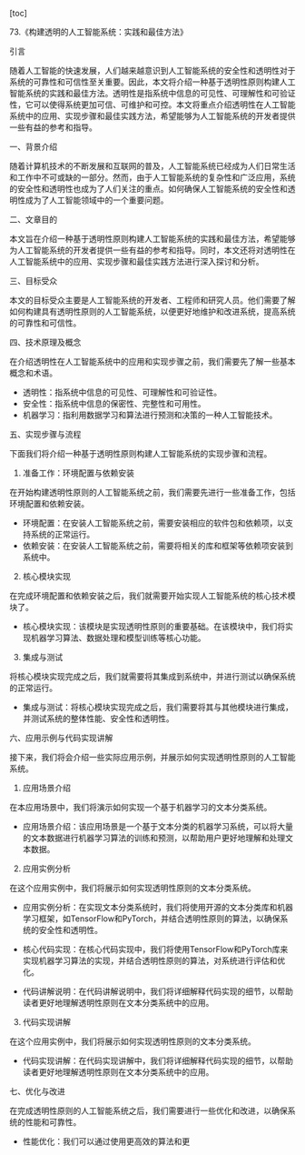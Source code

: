 
[toc]                    
                
                
73.《构建透明的人工智能系统：实践和最佳方法》

引言

随着人工智能的快速发展，人们越来越意识到人工智能系统的安全性和透明性对于系统的可靠性和可信性至关重要。因此，本文将介绍一种基于透明性原则构建人工智能系统的实践和最佳方法。透明性是指系统中信息的可见性、可理解性和可验证性，它可以使得系统更加可信、可维护和可控。本文将重点介绍透明性在人工智能系统中的应用、实现步骤和最佳实践方法，希望能够为人工智能系统的开发者提供一些有益的参考和指导。

一、背景介绍

随着计算机技术的不断发展和互联网的普及，人工智能系统已经成为人们日常生活和工作中不可或缺的一部分。然而，由于人工智能系统的复杂性和广泛应用，系统的安全性和透明性也成为了人们关注的重点。如何确保人工智能系统的安全性和透明性成为了人工智能领域中的一个重要问题。

二、文章目的

本文旨在介绍一种基于透明性原则构建人工智能系统的实践和最佳方法，希望能够为人工智能系统的开发者提供一些有益的参考和指导。同时，本文还将对透明性在人工智能系统中的应用、实现步骤和最佳实践方法进行深入探讨和分析。

三、目标受众

本文的目标受众主要是人工智能系统的开发者、工程师和研究人员。他们需要了解如何构建具有透明性原则的人工智能系统，以便更好地维护和改进系统，提高系统的可靠性和可信性。

四、技术原理及概念

在介绍透明性在人工智能系统中的应用和实现步骤之前，我们需要先了解一些基本概念和术语。

- 透明性：指系统中信息的可见性、可理解性和可验证性。
- 安全性：指系统中信息的保密性、完整性和可用性。
- 机器学习：指利用数据学习和算法进行预测和决策的一种人工智能技术。

五、实现步骤与流程

下面我们将介绍一种基于透明性原则构建人工智能系统的实现步骤和流程。

1. 准备工作：环境配置与依赖安装

在开始构建透明性原则的人工智能系统之前，我们需要先进行一些准备工作，包括环境配置和依赖安装。

- 环境配置：在安装人工智能系统之前，需要安装相应的软件包和依赖项，以支持系统的正常运行。
- 依赖安装：在安装人工智能系统之前，需要将相关的库和框架等依赖项安装到系统中。

2. 核心模块实现

在完成环境配置和依赖安装之后，我们就需要开始实现人工智能系统的核心技术模块了。

- 核心模块实现：该模块是实现透明性原则的重要基础。在该模块中，我们将实现机器学习算法、数据处理和模型训练等核心功能。

3. 集成与测试

将核心模块实现完成之后，我们就需要将其集成到系统中，并进行测试以确保系统的正常运行。

- 集成与测试：将核心模块实现完成之后，我们需要将其与其他模块进行集成，并测试系统的整体性能、安全性和透明性。

六、应用示例与代码实现讲解

接下来，我们将会介绍一些实际应用示例，并展示如何实现透明性原则的人工智能系统。

1. 应用场景介绍

在本应用场景中，我们将演示如何实现一个基于机器学习的文本分类系统。

- 应用场景介绍：该应用场景是一个基于文本分类的机器学习系统，可以将大量的文本数据进行机器学习算法的训练和预测，以帮助用户更好地理解和处理文本数据。

2. 应用实例分析

在这个应用实例中，我们将展示如何实现透明性原则的文本分类系统。

- 应用实例分析：在实现文本分类系统时，我们将使用开源的文本分类库和机器学习框架，如TensorFlow和PyTorch，并结合透明性原则的算法，以确保系统的安全性和透明性。

- 核心代码实现：在核心代码实现中，我们将使用TensorFlow和PyTorch库来实现机器学习算法的实现，并结合透明性原则的算法，对系统进行评估和优化。

- 代码讲解说明：在代码讲解说明中，我们将详细解释代码实现的细节，以帮助读者更好地理解透明性原则在文本分类系统中的应用。

3. 代码实现讲解

在这个应用实例中，我们将展示如何实现透明性原则的文本分类系统。

- 代码实现讲解：在代码实现讲解中，我们将详细解释代码实现的细节，以帮助读者更好地理解透明性原则在文本分类系统中的应用。

七、优化与改进

在完成透明性原则的人工智能系统之后，我们需要进行一些优化和改进，以确保系统的性能和可靠性。

- 性能优化：我们可以通过使用更高效的算法和更

